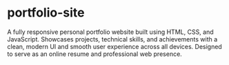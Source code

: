 # portfolio-site
A fully responsive personal portfolio website built using HTML, CSS, and JavaScript. Showcases projects, technical skills, and achievements with a clean, modern UI and smooth user experience across all devices. Designed to serve as an online resume and professional web presence.
